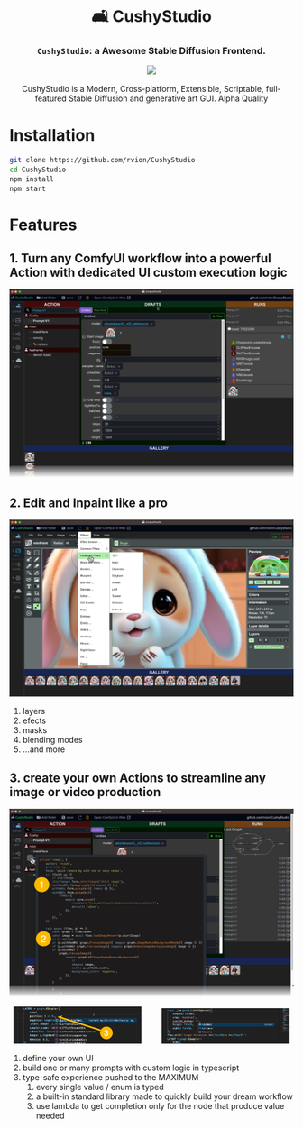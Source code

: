 <div align="center">

# 🛋 CushyStudio

### `CushyStudio`: a Awesome Stable Diffusion Frontend.

[![](https://dcbadge.vercel.app/api/server/GfAN6hF2ad)](https://discord.gg/GfAN6hF2ad)

<div>CushyStudio is a Modern, Cross-platform, Extensible, Scriptable, full-featured Stable Diffusion and generative art GUI. Alpha Quality </div>

</div>

# Installation

```sh
git clone https://github.com/rvion/CushyStudio
cd CushyStudio
npm install
npm start
```

# Features

## 1. Turn any ComfyUI workflow into a powerful Action with dedicated UI custom execution logic

![](docs/static/img/screenshots/2023-09-29-21-15-36.png)

## 2. Edit and Inpaint like a pro

![](docs/static/img/screenshots/2023-09-29-22-40-45.png)

1. layers
2. efects
3. masks
4. blending modes
5. ...and more

## 3. create your own Actions to streamline any image or video production

![](docs/static/img/screenshots/2023-09-29-22-35-25.png)

<p align="center">
  <img alt="Light" src="./docs/static/img/screenshots/2023-09-29-22-37-47.png" width="45%">
&nbsp; &nbsp; &nbsp; &nbsp;
  <img alt="Dark" src="./docs/static/img/screenshots/2023-09-30-08-40-13.png" width="45%">
</p>

1. define your own UI
2. build one or many prompts with custom logic in typescript
3. type-safe experience pushed to the MAXIMUM
    1. every single value / enum is typed
    2. a built-in standard library made to quickly build your dream workflow
    3. use lambda to get completion only for the node that produce value needed

<!-- global config file to change path to ComfyUI:

```
./flows/CONFIG.json
``` -->

<!--

---

# Features

- Custom nodes
- maximum type safety when writing scripts
-->
